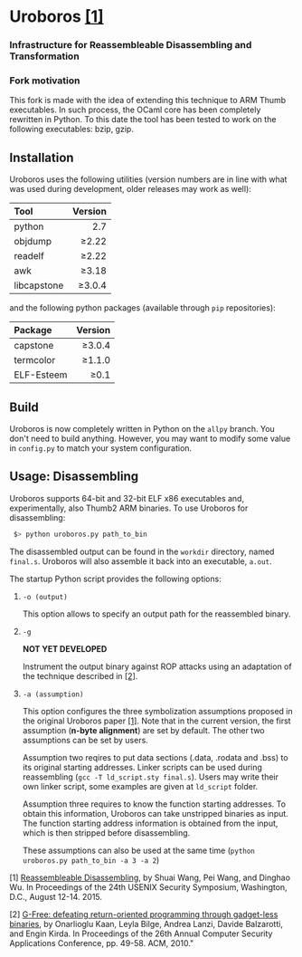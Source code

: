 # Uroboros [\[1\]](#uroboros)
### Infrastructure for Reassembleable Disassembling and Transformation

### Fork motivation

This fork is made with the idea of extending this technique to ARM Thumb executables. In such process, the OCaml core has been completely rewritten in Python. To this date the tool has been tested to work on the following executables: bzip, gzip.

## Installation

Uroboros uses the following utilities (version numbers are in line with what was used during development, older releases may work as well):

| Tool        | Version |
|:------------|--------:|
| python      | 2.7     |
| objdump     | ≥2.22   |
| readelf     | ≥2.22   |
| awk         | ≥3.18   |
| libcapstone | ≥3.0.4  |

and the following python packages (available through `pip` repositories):

| Package     | Version |
|:------------|--------:|
| capstone    | ≥3.0.4  |
| termcolor   | ≥1.1.0  |
| ELF-Esteem  | ≥0.1    |

## Build

Uroboros is now completely written in Python on the `allpy` branch. You don't need to build anything. However, you may want to modify some value in `config.py` to match your system configuration.

## Usage: Disassembling

Uroboros supports 64-bit and 32-bit ELF x86 executables and, experimentally, also Thumb2 ARM binaries.
To use Uroboros for disassembling:

```bash
 $> python uroboros.py path_to_bin
```

The disassembled output can be found in the `workdir` directory, named `final.s`. Uroboros will also assemble it back into an executable, `a.out`.

The startup Python script provides the following options:

1. `-o (output)`

    This option allows to specify an output path for the reassembled binary.

2. `-g`

    **NOT YET DEVELOPED**

    Instrument the output binary against ROP attacks using an adaptation of the technique described in [\[2\]](#gfree).

3. `-a (assumption)`

    This option configures the three symbolization assumptions proposed in
    the original Uroboros paper [\[1\]](#uroboros). Note that in the current version, the
    first assumption (**n-byte alignment**) are set by default. The other
    two assumptions can be set by users.

    Assumption two reqires to put data sections (.data, .rodata and .bss)
    to its original starting addresses. Linker scripts can be used during
    reassembling (`gcc -T ld_script.sty final.s`). Users may write their
    own linker script, some examples are given at `ld_script` folder.

    Assumption three requires to know the function starting addresses. To
    obtain this information, Uroboros can take unstripped binaries
    as input. The function starting address information is obtained from
    the input, which is then stripped before disassembling.

    These assumptions can also be used at the same time (`python uroboros.py path_to_bin -a 3 -a 2`)



<a name="uroboros">[1]</a> [Reassembleable Disassembling](https://www.usenix.org/conference/usenixsecurity15/technical-sessions/presentation/wang-shuai), by Shuai Wang, Pei Wang, and Dinghao Wu. In Proceedings of the 24th USENIX Security Symposium, Washington, D.C., August 12-14. 2015.

<a name="gfree">[2]</a> [G-Free: defeating return-oriented programming through gadget-less binaries](https://doi.org/10.1145/1920261.1920269), by Onarlioglu Kaan, Leyla Bilge, Andrea Lanzi, Davide Balzarotti, and Engin Kirda. In Proceedings of the 26th Annual Computer Security Applications Conference, pp. 49-58. ACM, 2010."
